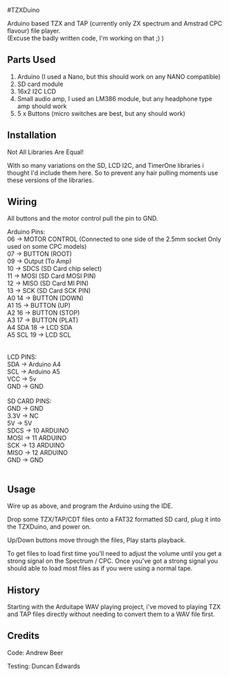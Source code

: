 #TZXDuino

Arduino based TZX and TAP (currently only ZX spectrum and Amstrad CPC flavour) file player.<br/>
(Excuse the badly written code, I'm working on that ;) )

## Parts Used
1. Arduino (I used a Nano, but this should work on any NANO compatible)
2. SD card module
3. 16x2 I2C LCD
4. Small audio amp, I used an LM386 module, but any headphone type amp should work
5. 5 x Buttons (micro switches are best, but any should work)

## Installation
Not All Libraries Are Equal!

With so many variations on the SD, LCD I2C, and TimerOne libraries i thought I'd include them here.  So to prevent any hair pulling moments use these versions of the libraries. 

## Wiring

All buttons and the motor control pull the pin to GND.

Arduino Pins:<br/>
       06 -> MOTOR CONTROL (Connected to one side of the 2.5mm socket Only used on some CPC models)<br/> 
       07 -> BUTTON (ROOT)<br/>
       09 -> Output (To Amp)<br/>
       10 -> SDCS (SD Card chip select)<br/>
       11 -> MOSI (SD Card MOSI PIN)<br/>
       12 -> MISO (SD Card MI PIN)<br/>
       13 -> SCK (SD Card SCK PIN)<br/>
A0     14 -> BUTTON (DOWN)<br/>
A1     15 -> BUTTON (UP)<br/>
A2     16 -> BUTTON (STOP)<br/>
A3     17 -> BUTTON (PLAT)<br/>
A4 SDA 18 -> LCD SDA<br/>
A5 SCL 19 -> LCD SCL<br/>
<br/>
<br/>
LCD PINS:<br/>
SDA ->  Arduino A4<br/>
SCL ->  Arduino A5<br/>
VCC ->  5v<br/>
GND ->  GND<br/>
<br/>
SD CARD PINS:<br/>
 GND -> GND<br/>
3.3V -> NC<br/>
  5V -> 5V<br/>
SDCS -> 10 ARDUINO<br/>
MOSI -> 11 ARDUINO<br/>
 SCK -> 13 ARDUINO<br/>
MISO -> 12 ARDUINO<br/>
 GND -> GND<br/>
<br/>
## Usage
Wire up as above, and program the Arduino using the IDE.

Drop some TZX/TAP/CDT files onto a FAT32 formatted SD card, plug it into the TZXDuino, and power on. 

Up/Down buttons move through the files, Play starts playback.

To get files to load first time you'll need to adjust the volume until you get a strong signal on the Spectrum / CPC.
Once you've got a strong signal you should able to load most files as if you were using a normal tape. 

## History
Starting with the Arduitape WAV playing project, i've moved to playing TZX and TAP files directly without needing to convert them to a WAV file first. 

## Credits
Code: Andrew Beer

Testing: Duncan Edwards
